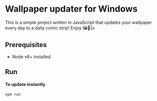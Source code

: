 # Wallpaper updater for Windows

This is a simple project written in JavaScript that updates your wallpaper every day to a daily comic strip! Enjoy 🖼🎁👍

## Prerequisites

-  Node v8+ installed

## Run

#### To update instantly

`npm run`

